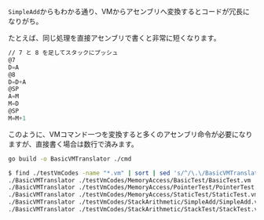 `SimpleAdd`からもわかる通り、VMからアセンブリへ変換するとコードが冗長になりがち。

たとえば、同じ処理を直接アセンブリで書くと非常に短くなります。

```asm
// 7 と 8 を足してスタックにプッシュ
@7
D=A
@8
D=D+A
@SP
A=M
M=D
@SP
M=M+1
```

このように、VMコマンド一つを変換すると多くのアセンブリ命令が必要になりますが、直接書く場合は数行で済みます。

```bash
go build -o BasicVMTranslator ./cmd

$ find ./testVmCodes -name "*.vm" | sort | sed 's/^/\.\/BasicVMTranslator /'
./BasicVMTranslator ./testVmCodes/MemoryAccess/BasicTest/BasicTest.vm
./BasicVMTranslator ./testVmCodes/MemoryAccess/PointerTest/PointerTest.vm
./BasicVMTranslator ./testVmCodes/MemoryAccess/StaticTest/StaticTest.vm
./BasicVMTranslator ./testVmCodes/StackArithmetic/SimpleAdd/SimpleAdd.vm
./BasicVMTranslator ./testVmCodes/StackArithmetic/StackTest/StackTest.vm
```
